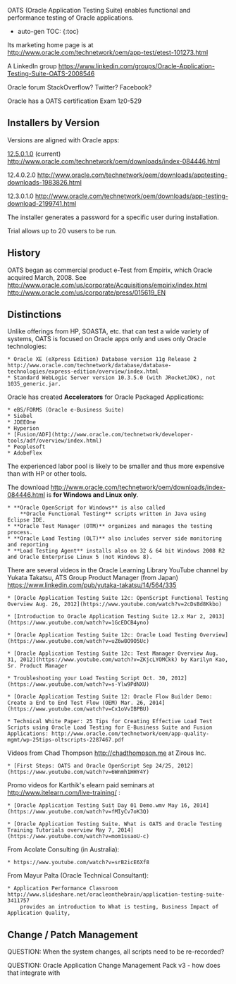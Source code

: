 OATS (Oracle Application Testing Suite)
enables functional and performance testing of Oracle applications.

* auto-gen TOC:
{:toc}

Its marketing home page is at
http://www.oracle.com/technetwork/oem/app-test/etest-101273.html

A LinkedIn group
https://www.linkedin.com/groups/Oracle-Application-Testing-Suite-OATS-2008546

Oracle forum
StackOverflow?
Twitter?
Facebook?

Oracle has a OATS certification Exam 1z0-529 


## <a id="Installers"></a> Installers by Version

Versions are aligned with Oracle apps:

[12.5.0.1.0](#OATS12.5) (current) http://www.oracle.com/technetwork/oem/downloads/index-084446.html

12.4.0.2.0 http://www.oracle.com/technetwork/oem/downloads/apptesting-downloads-1983826.html

12.3.0.1.0 http://www.oracle.com/technetwork/oem/downloads/app-testing-download-2199741.html

The installer generates a password for a specific user during installation.

Trial allows up to 20 vusers to be run.

## <a id="History"></a> History

OATS began as commercial product e-Test from Empirix, which Oracle acquired March, 2008. See
http://www.oracle.com/us/corporate/Acquisitions/empirix/index.html
http://www.oracle.com/us/corporate/press/015619_EN

## <a id="Distinctions"></a> Distinctions

Unlike offerings from HP, SOASTA, etc. that can test a wide variety of systems,
OATS is focused on Oracle apps only and uses only Oracle technologies:

	* Oracle XE (eXpress Edition) Database version 11g Release 2 http://www.oracle.com/technetwork/database/database-technologies/express-edition/overview/index.html
	* Standard WebLogic Server version 10.3.5.0 (with JRocketJDK), not 1035_generic.jar.

Oracle has created **Accelerators** for Oracle Packaged Applications:

	* eBS/FORMS (Oracle e-Business Suite)
	* Siebel
	* JDEEOne
	* Hyperion
	* [Fusion/ADF](http://www.oracle.com/technetwork/developer-tools/adf/overview/index.html)
	* Peoplesoft
	* AdobeFlex

The experienced labor pool is likely to be smaller and thus more expensive
than with HP or other tools.

The download
http://www.oracle.com/technetwork/oem/downloads/index-084446.html
is **for Windows and Linux only**.

	* **Oracle OpenScript for Windows** is also called 
		**Oracle Functional Testing** scripts written in Java using Eclipse IDE.
	* **Oracle Test Manager (OTM)** organizes and manages the testing process.
	* **Oracle Load Testing (OLT)** also includes server side monitoring and reporting
	* **Load Testing Agent** installs also on 32 & 64 bit Windows 2008 R2 and Oracle Enterprise Linux 5 (not Windows 8).

There are several videos in the Oracle Learning Library YouTube channel
by Yukata Takatsu, ATS Group Product Manager (from Japan)
https://www.linkedin.com/pub/yutaka-takatsu/14/564/335

	* [Oracle Application Testing Suite 12c: OpenScript Functional Testing Overview Aug. 26, 2012](https://www.youtube.com/watch?v=2cDsBd8Kkbo)

	* [Introduction to Oracle Application Testing Suite 12.x Mar 2, 2013](https://www.youtube.com/watch?v=1GcEDCB4yno)

	* [Oracle Application Testing Suite 12c: Oracle Load Testing Overview](https://www.youtube.com/watch?v=uZ6w8O9O5Uc)

	* [Oracle Application Testing Suite 12c: Test Manager Overview Aug. 31, 2012](https://www.youtube.com/watch?v=ZKjcLYOMCkk) by Karilyn Kao, Sr. Product Manager

	* Troubleshooting your Load Testing Script Oct. 30, 2012](https://www.youtube.com/watch?v=s-Ylw9PdNXU)

	* [Oracle Application Testing Suite 12: Oracle Flow Builder Demo: Create a End to End Test Flow (OEM) Mar. 26, 2014](https://www.youtube.com/watch?v=Cx1oVvIBPBU)
	
	* Technical White Paper: 25 Tips for Creating Effective Load Test Scripts using Oracle Load Testing for E-Business Suite and Fusion Applications: http://www.oracle.com/technetwork/oem/app-quality-mgmt/wp-25tips-oltscripts-2287467.pdf


Videos from Chad Thompson http://chadthompson.me at Zirous Inc.

	* [First Steps: OATS and Oracle OpenScript Sep 24/25, 2012](https://www.youtube.com/watch?v=6Wnmh1HHY4Y)

Promo videos for Karthik's elearn paid seminars at http://www.itelearn.com/live-training/ :

	* [Oracle Application Testing Suit Day 01 Demo.wmv May 16, 2014](https://www.youtube.com/watch?v=fMIyCv7oK3Q)

	* [Oracle Application Testing Suite. What is OATS and Oracle Testing Training Tutorials overview May 7, 2014](https://www.youtube.com/watch?v=mom1ssaoU-c)

From Acolate Consulting (in Australia):

	* https://www.youtube.com/watch?v=srB2icE6Xf8

From Mayur Palta (Oracle Technical Consultant):

	* Application Performance Classroom http://www.slideshare.net/oracleonthebrain/application-testing-suite-3411757
		provides an introduction to What is testing, Business Impact of Application Quality,  




## <a id="ChangeMgmt"></a> Change / Patch Management
QUESTION: When the system changes, all scripts need to be re-recorded?

QUESTION: Oracle Application Change Management Pack v3 - how does that integrate with

